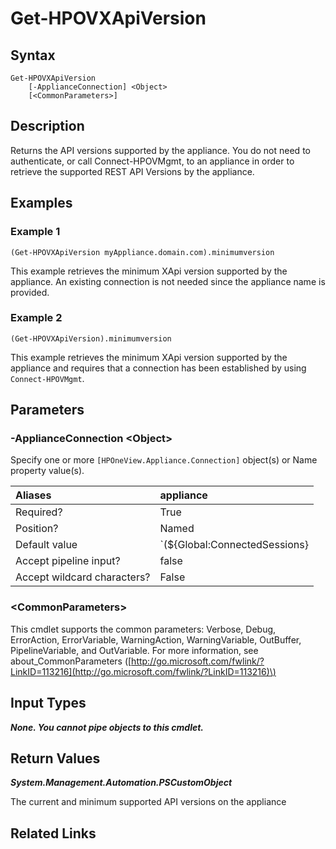 ﻿---
description: Get appliance API version.
---

# Get-HPOVXApiVersion

## Syntax

```text
Get-HPOVXApiVersion
    [-ApplianceConnection] <Object>
    [<CommonParameters>]
```

## Description

Returns the API versions supported by the appliance.  You do not need to authenticate, or call Connect-HPOVMgmt, to an appliance in order to retrieve the supported REST API Versions by the appliance.

## Examples

###  Example 1 

```text
(Get-HPOVXApiVersion myAppliance.domain.com).minimumversion
```

This example retrieves the minimum XApi version supported by the appliance.  An existing connection is not needed since the appliance name is provided.

###  Example 2 

```text
(Get-HPOVXApiVersion).minimumversion
```

This example retrieves the minimum XApi version supported by the appliance and requires that a connection has been established by using `Connect-HPOVMgmt`.

## Parameters

### -ApplianceConnection &lt;Object&gt;

Specify one or more `[HPOneView.Appliance.Connection]` object(s) or Name property value(s).

| Aliases | appliance |
| :--- | :--- |
| Required? | True |
| Position? | Named |
| Default value | `(${Global:ConnectedSessions} | ? Default)` |
| Accept pipeline input? | false |
| Accept wildcard characters? | False |

### &lt;CommonParameters&gt;

This cmdlet supports the common parameters: Verbose, Debug, ErrorAction, ErrorVariable, WarningAction, WarningVariable, OutBuffer, PipelineVariable, and OutVariable. For more information, see about\_CommonParameters \([http://go.microsoft.com/fwlink/?LinkID=113216](http://go.microsoft.com/fwlink/?LinkID=113216)\)

## Input Types

_**None.  You cannot pipe objects to this cmdlet.**_

## Return Values

_**System.Management.Automation.PSCustomObject**_

The current and minimum supported API versions on the appliance

## Related Links

